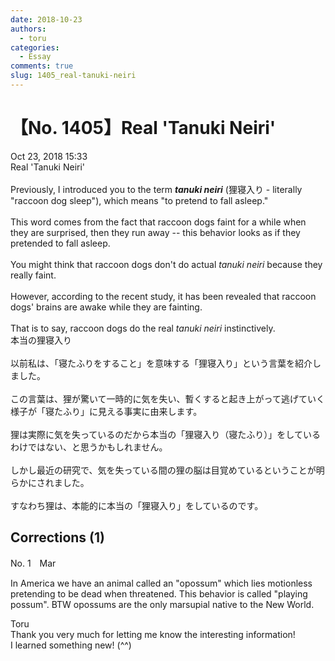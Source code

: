 ```yaml
---
date: 2018-10-23
authors:
  - toru
categories:
  - Essay
comments: true
slug: 1405_real-tanuki-neiri
---
```


# 【No. 1405】Real 'Tanuki Neiri'
<div class="date">Oct 23, 2018 15:33</div>
<div id="post"><div id="body_show_ori">
Real 'Tanuki Neiri'<br/><br/>Previously, I introduced you to the term <strong><em>tanuki neiri</em></strong> (狸寝入り - literally "raccoon dog sleep"), which means "to pretend to fall asleep."<br/><br/>This word comes from the fact that raccoon dogs faint for a while when they are surprised, then they run away -- this behavior looks as if they pretended to fall asleep.<br/><br/>You might think that raccoon dogs don't do actual <em>tanuki neiri</em> because they really faint.<br/><br/>However, according to the recent study, it has been revealed that raccoon dogs' brains are awake while they are fainting.<br/><br/>That is to say, raccoon dogs do the real <em>tanuki neiri</em> instinctively.
</div></div>

<!-- more -->

<div id="post_ja"><div id="body_show_mo">
本当の狸寝入り<br/><br/>以前私は、「寝たふりをすること」を意味する「狸寝入り」という言葉を紹介しました。<br/><br/>この言葉は、狸が驚いて一時的に気を失い、暫くすると起き上がって逃げていく様子が「寝たふり」に見える事実に由来します。<br/><br/>狸は実際に気を失っているのだから本当の「狸寝入り（寝たふり）」をしているわけではない、と思うかもしれません。<br/><br/>しかし最近の研究で、気を失っている間の狸の脳は目覚めているということが明らかにされました。<br/><br/>すなわち狸は、本能的に本当の「狸寝入り」をしているのです。
</div></div>

## Corrections (1)
<div id="block"><div class="first_name"> No. 1　<span class="just_name">Mar</span></div><div id="block2">
<p class="comment_small">
 In America we have an animal called an "opossum" which lies motionless pretending to be dead when threatened.  This behavior is called "playing possum".  BTW opossums are the only marsupial native to the New World.
</p>

</div><div class="name"><span class="just_name">Toru</span><br>
Thank you very much for letting me know the interesting information!<br/>I learned something new! (^^)
</div>
</div>
